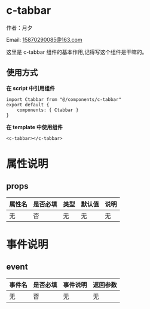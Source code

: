 # c-tabbar
作者：月夕

Email: 15870290085@163.com

这里是 c-tabbar 组件的基本作用,记得写这个组件是干嘛的。

## 使用方式
**在 script 中引用组件**

```vue
import Ctabbar from "@/components/c-tabbar"
export default {
    components: { Ctabbar }
}
```

**在 template 中使用组件**

```vue
<c-tabbar></c-tabbar>
```

# 属性说明

## props
|属性名 |是否必填 |	类型 |	默认值 |	说明 |
|-------|---------|--------|-----|-----|
|无 |否 |	无 |	无 |	无 |


# 事件说明

## event
| 事件名	| 是否必填	| 事件说明 | 返回参数 |
|-------|---------|--------|--------|
|无|否|无|无 |